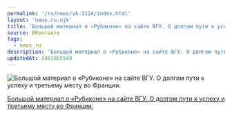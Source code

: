 ```yaml
---
permalink: '/ru/news/vk-3124/index.html'
layout: 'news.ru.njk'
title: 'Большой материал о «Рубиконе» на сайте ВГУ. О долгом пути к успеху и третьему месту во Франции.'
source: ВКонтакте
tags:
  - news_ru
description: 'Большой материал о «Рубиконе» на сайте ВГУ. О долгом пути к успеху и третьему месту во Франции.'
updatedAt: 1461855549
---
```

![Большой материал о «Рубиконе» на сайте ВГУ. О долгом пути к успеху и третьему месту во Франции.](https://sun9-20.userapi.com/c604418/v604418484/72d7/RMl9htJU0s8.jpg)

[Большой материал о «Рубиконе» на сайте ВГУ. О долгом пути к успеху и третьему месту во Франции.](http://www.vsu.ru/news/feed/2016/04/6978)
